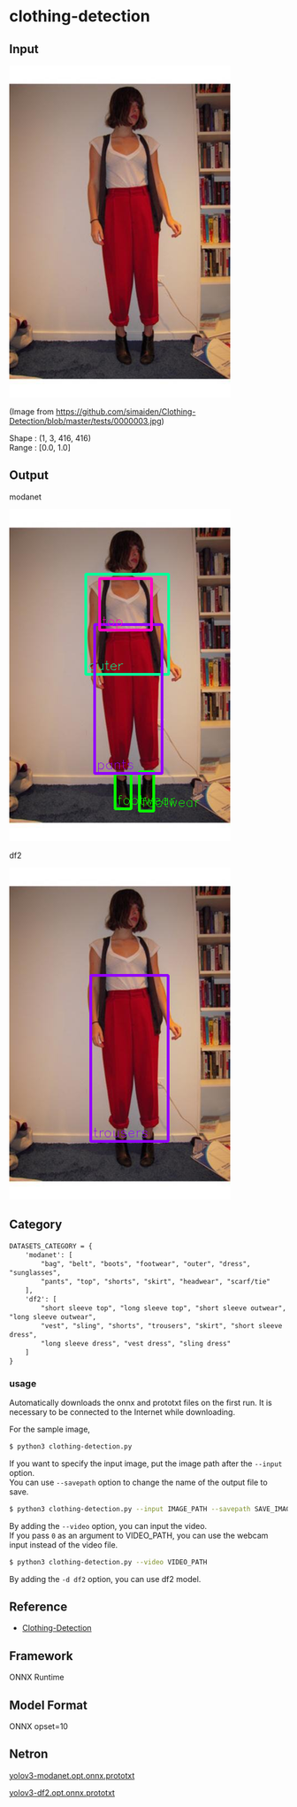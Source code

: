 # clothing-detection

## Input

![Input](input.jpg)

(Image from https://github.com/simaiden/Clothing-Detection/blob/master/tests/0000003.jpg)

Shape : (1, 3, 416, 416)  
Range : [0.0, 1.0]

## Output

modanet

![Output](output_modanet.png)

df2

![Output](output_df2.png)

## Category

```
DATASETS_CATEGORY = {
    'modanet': [
        "bag", "belt", "boots", "footwear", "outer", "dress", "sunglasses",
        "pants", "top", "shorts", "skirt", "headwear", "scarf/tie"
    ],
    'df2': [
        "short sleeve top", "long sleeve top", "short sleeve outwear", "long sleeve outwear",
        "vest", "sling", "shorts", "trousers", "skirt", "short sleeve dress",
        "long sleeve dress", "vest dress", "sling dress"
    ]
}
```

### usage
Automatically downloads the onnx and prototxt files on the first run.
It is necessary to be connected to the Internet while downloading.

For the sample image,
``` bash
$ python3 clothing-detection.py
```

If you want to specify the input image, put the image path after the `--input` option.  
You can use `--savepath` option to change the name of the output file to save.
```bash
$ python3 clothing-detection.py --input IMAGE_PATH --savepath SAVE_IMAGE_PATH
```

By adding the `--video` option, you can input the video.   
If you pass `0` as an argument to VIDEO_PATH, you can use the webcam input instead of the video file.
```bash
$ python3 clothing-detection.py --video VIDEO_PATH
```

By adding the `-d df2` option, you can use df2 model.

## Reference

- [Clothing-Detection](https://github.com/simaiden/Clothing-Detection)

## Framework

ONNX Runtime

## Model Format

ONNX opset=10

## Netron

[yolov3-modanet.opt.onnx.prototxt](https://netron.app/?url=https://storage.googleapis.com/ailia-models/clothing-detection/yolov3-modanet.opt.onnx.prototxt)

[yolov3-df2.opt.onnx.prototxt](https://netron.app/?url=https://storage.googleapis.com/ailia-models/clothing-detection/yolov3-df2.opt.onnx.prototxt)
